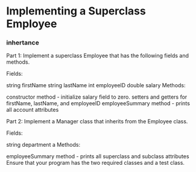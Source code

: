 # Implementing a Superclass Employee

### inhertance

Part 1: Implement a superclass Employee that has the following fields and methods.

Fields:

string firstName
string lastName
int employeeID
double salary
Methods:  

constructor method -   initialize salary field to zero.
setters and getters for firstName, lastName, and employeeID
employeeSummary method - prints all account attributes

Part 2: Implement a Manager class that inherits from the Employee class. 

Fields:

string department a
Methods:

employeeSummary method - prints all superclass and subclass attributes
Ensure that your program has the two required classes and a test class.
